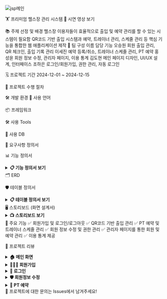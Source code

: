 ![jsp메인](https://chestnut-blinker-ca6.notion.site/image/https%3A%2F%2Fprod-files-secure.s3.us-west-2.amazonaws.com%2F8cd794c0-c633-4008-b289-af6deeea8c4d%2Ffe1fbb5b-4dc0-461a-96a4-bcdabb325a44%2Fimage.png?table=block&id=169902bd-b12f-80eb-b7b9-cd98b3b4679a&spaceId=8cd794c0-c633-4008-b289-af6deeea8c4d&width=1420&userId=&cache=v2)


🏋️ 프리미엄 헬스장 관리 시스템
🎥 시연 영상 보기

📚 주제 선정 및 배경
헬스장 이용자들이 효율적으로 출입 및 예약 관리를 할 수 있는 시스템이 필요함
QR코드 기반 출입 시스템과 예약, 트레이너 관리, 스케줄 관리 등 핵심 기능을 통합한 웹 애플리케이션 제작
👥 팀 구성
이름	담당 기능
오승원	회원 출입 관리, QR 체크인, 출입 기록 관리
이세진	예약 등록/취소, 트레이너 스케줄 관리, PT 예약
홍성윤	회원 정보 수정, 관리자 페이지, 이용 통계
김도현	메인 페이지 디자인, UI/UX 설계, 인터페이스
조하은	로그인/회원가입, 권한 관리, 자동 로그인

🗓️ 프로젝트 기간
2024-12-01 ~ 2024-12-15



🚀 프로젝트 수행 절차


🛠️ 개발 환경
📝 사용 언어


📦 프레임워크


🛠️ 사용 Tools


💾 사용 DB


📑 요구사항 정의서


📊 기능 정의서
<details> <summary><strong>📋 기능 정의서 보기</strong></summary>





</details>
🗂️ ERD


🛡️ 테이블 정의서
<details> <summary><strong>📋 테이블 정의서 보기</strong></summary>




</details>
🖥️ 스토리보드 (화면 설계서)
<details> <summary><strong>📺 스토리보드 보기</strong></summary>






</details>
🎯 주요 기능
✅ 회원가입 및 로그인/로그아웃
✅ QR코드 기반 출입 관리
✅ PT 예약 및 트레이너 스케줄 관리
✅ 회원 정보 수정 및 권한 관리
✅ 관리자 페이지를 통한 회원 및 예약 관리
✅ 이용 통계 제공

📝 프로젝트 리뷰
<details> <summary><strong>🏠 메인 화면</strong></summary>



</details> <details> <summary><strong>🧑‍🤝‍🧑 회원가입</strong></summary>


</details> <details> <summary><strong>🔑 로그인</strong></summary>


</details> <details> <summary><strong>🛡️ 회원정보 수정</strong></summary>


</details> <details> <summary><strong>📅 PT 예약</strong></summary>


</details>
📌 프로젝트에 대한 문의는 Issues에서 남겨주세요!







